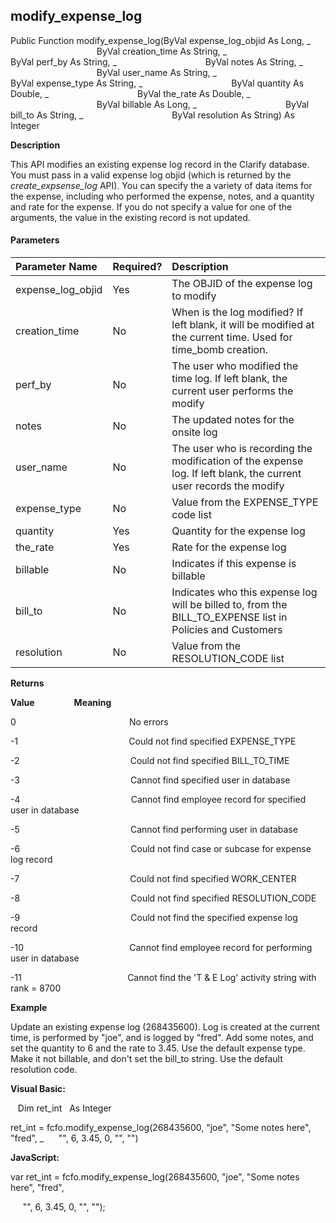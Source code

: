modify_expense_log
--------------------

Public Function modify_expense_log(ByVal expense_log_objid As Long, _
                                   ByVal creation_time As String, _
                                   ByVal perf_by As String, _
                                   ByVal notes As String, _
                                   ByVal user_name As String, _
                                   ByVal expense_type As String, _
                                   ByVal quantity As Double, _
                                   ByVal the_rate As Double, _
                                   ByVal billable As Long, _
                                   ByVal bill_to As String, _
                                   ByVal resolution As String) As Integer

**Description**

This API modifies an existing expense log record in the Clarify database. You must pass in a valid expense log objid (which is returned by the _create_expsense_log_ API). You can specify the a variety of data items for the expense, including who performed the expense, notes, and a quantity and rate for the expense. If you do not specify a value for one of the arguments, the value in the existing record is not updated.

#### Parameters

| Parameter Name | Required? | Description |
|:--- |:--- |:--- |
| expense_log_objid | Yes | The OBJID of the expense log to modify |
| creation_time | No | When is the log modified? If left blank, it will be modified at the current time. Used for time_bomb creation. |
| perf_by | No | The user who modified the time log. If left blank, the current user performs the modify |
| notes | No | The updated notes for the onsite log |
| user_name | No | The user who is recording the modification of the expense log. If left blank, the current user records the modify |
| expense_type | No | Value from the EXPENSE_TYPE code list |
| quantity | Yes | Quantity for the expense log |
| the_rate | Yes | Rate for the expense log |
| billable | No | Indicates if this expense is billable |
| bill_to | No | Indicates who this expense log will be billed to, from the BILL_TO_EXPENSE list in Policies and Customers |
| resolution | No | Value from the RESOLUTION_CODE list |

**Returns**

**Value**                **Meaning**

0                                              No errors

-1                                             Could not find specified EXPENSE_TYPE

-2                                             Could not find specified BILL_TO_TIME

-3                                             Cannot find specified user in database

-4                                             Cannot find employee record for specified user in database

-5                                             Cannot find performing user in database

-6                                             Could not find case or subcase for expense log record

-7                                             Could not find specified WORK_CENTER

-8                                             Could not find specified RESOLUTION_CODE

-9                                             Could not find the specified expense log record

-10                                           Cannot find employee record for performing user in database

-11                                           Cannot find the 'T & E Log' activity string with rank = 8700

**Example**

 Update an existing expense log (268435600). Log is created at the current time, is performed by "joe", and is logged by "fred". Add some notes, and set the quantity to 6 and the rate to 3.45. Use the default expense type. Make it not billable, and don't set the bill_to string. Use the default resolution code.

**Visual Basic:**

   Dim ret_int   As Integer

ret_int = fcfo.modify_expense_log(268435600, "joe", "Some notes here", "fred", _
     "", 6, 3.45, 0, "", "")

**JavaScript:**

var ret_int = fcfo.modify_expense_log(268435600, "joe", "Some notes here", "fred",

     "", 6, 3.45, 0, "", "");